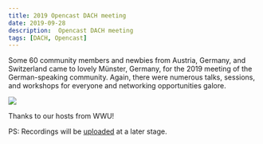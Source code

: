 ```yaml
---
title: 2019 Opencast DACH meeting
date: 2019-09-28
description:  Opencast DACH meeting
tags: [DACH, Opencast]
---
```


Some 60 community members and newbies from Austria, Germany, and Switzerland came to lovely Münster, Germany, for the 2019
meeting of the German-speaking community. Again, there were numerous talks, sessions, and workshops for everyone and
networking opportunities galore.

<img src="assets/img/Gruppenfoto Münster 2019.jpg">

Thanks to our hosts from WWU! 

PS: Recordings will be [uploaded](https://www.video.ethz.ch/events/opencast/2019/) at a later stage.

